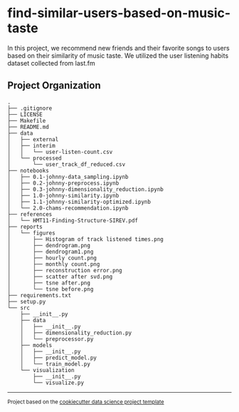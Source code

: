 find-similar-users-based-on-music-taste
==============================

In this project, we recommend new friends and their favorite songs to users based on their similarity of music taste. We utilized the user listening habits dataset collected from last.fm

Project Organization
------------
```
.
├── .gitignore
├── LICENSE
├── Makefile
├── README.md
├── data
│   ├── external
│   ├── interim
│   │   └── user-listen-count.csv
│   └── processed
│       └── user_track_df_reduced.csv
├── notebooks
│   ├── 0.1-johnny-data_sampling.ipynb
│   ├── 0.2-johnny-preprocess.ipynb
│   ├── 0.3-johnny-dimensionality_reduction.ipynb
│   ├── 1.0-johnny-similarity.ipynb
│   ├── 1.1-johnny-similarity-optimized.ipynb
│   └── 2.0-chams-recommendation.ipynb
├── references
│   └── HMT11-Finding-Structure-SIREV.pdf
├── reports
│   └── figures
│       ├── Histogram of track listened times.png
│       ├── dendrogram.png
│       ├── dendrogram1.png
│       ├── hourly count.png
│       ├── monthly count.png
│       ├── reconstruction error.png
│       ├── scatter after svd.png
│       ├── tsne after.png
│       └── tsne before.png
├── requirements.txt
├── setup.py
└── src
    ├── __init__.py
    ├── data
    │   ├── __init__.py
    │   ├── dimensionality_reduction.py
    │   └── preprocessor.py
    ├── models
    │   ├── __init__.py
    │   ├── predict_model.py
    │   └── train_model.py
    └── visualization
        ├── __init__.py
        └── visualize.py
```

--------

<p><small>Project based on the <a target="_blank" href="https://drivendata.github.io/cookiecutter-data-science/">cookiecutter data science project template</a>
